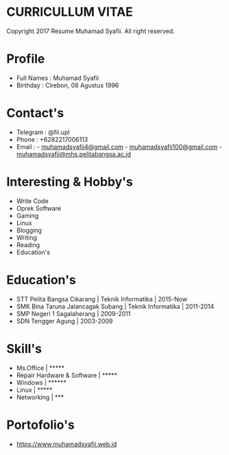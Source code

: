 # CURRICULLUM VITAE
Copyright 2017 Resume Muhamad Syafii. All right reserved.


# Profile
- Full Names : Muhamad Syafii
- Birthday : Cirebon, 08 Agustus 1996

# Contact's
- Telegram        : @fii.upl 
- Phone           : +6282217006113
- Email           : - muhamadsyafii4@gmail.com
                    - muhamadsyafii100@gmail.com
                    - muhamadsyafii@mhs.pelitabangsa.ac.id

# Interesting & Hobby's

- Write Code
- Oprek Software
- Gaming
- Linux
- Blogging
- Writing
- Reading
- Education's

# Education's
- STT Pelita Bangsa Cikarang | Teknik Informatika | 2015-Now
- SMK Bina Taruna Jalancagak Subang | Teknik Informatika | 2011-2014
- SMP Negeri 1 Sagalaherang | 2009-2011
- SDN Tengger Agung | 2003-2009

# Skill's

- Ms.Office | *****
- Repair Hardware & Software | *****
- Windows | ******
- Linux | *****
- Networking | ***

# Portofolio's
- <a href="https://www.muhamadsyafii.web.id" target="_blank">https://www.muhamadsyafii.web.id</a>

# 
